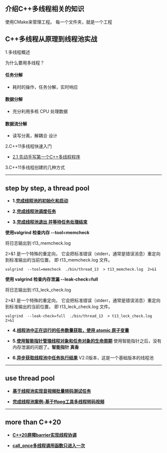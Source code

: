 ## 介绍C++多线程相关的知识

使用CMake来管理工程。
每一个文件夹，就是一个工程


## C++多线程从原理到线程池实战


1.多线程概述

为什么要用多线程？
#### 任务分解
 - 耗时的操作，任务分解，实时响应
#### 数据分解
 - 充分利用多核 CPU 处理数据
#### 数据流分解
 - 读写分离，解耦合 设计

2.C++11多线程快速入门
* [2.1 先动手写第一个C++多线程程序](./thread_001/readme.md)

3.C++11多线程创建的几种方式






-------------------------------------
## step by step, a thread pool

 * **1.[完成线程池的初始化和启动](./thread_011/readme.md)**

 * **2.[完成线程池调度任务](./thread_012/readme.md)**

 * **3.[完成线程池退出 并等待任务处理结束](./thread_013/readme.md)**


**使用valgrind 检查内存 --tool=memcheck**

将日志输出到 t13_memcheck.log

2>&1 是一个特殊的重定向，
它会把标准错误（stderr，通常是错误消息）重定向到标准输出的当前位置，
即 t13_memcheck.log 文件。

```shell
valgrind  --tool=memcheck  ./bin/thread_13  > t13_memcheck.log  2>&1
```


**使用 valgrind 检查内存泄漏 --leak-check=full**

将日志输出到 t13_leck_check.log

2>&1 是一个特殊的重定向，
它会把标准错误（stderr，通常是错误消息）重定向到标准输出的当前位置，
即 t13_leck_check.log 文件。

```shell
valgrind  --leak-check=full  ./bin/thread_13  > t13_leck_check.log  2>&1
```


 * **4.[线程池中正在运行的任务数量获取，使用 atomic 原子变量](./thread_014/readme.md)**
  
 * **5.[使用智能指针管理线程对象和任务对象的生命周期](./thread_015/readme.md)**
  使用智能指针之后，没有内存泄漏的问题了。**智能指针 真香**

 * **6.[异步获取线程池中任务执行结果](./thread_016/readme.md)**
 V2.0版本，这是一个基础版本的线程池


-------------------------------------
## use thread pool

 * **[基于线程池实现音视频批量转码测试任务](./thread_case_1/readme.md)**

 * **[完成线程池案例-基于ffpeg工具多线程转码视频](./thread_case_2/readme.md)**

-------------------------------------

## more than C++20

 * **[C++20屏障barrier实现线程协调](./thread_019/readme.md)**

 * **[call_once多线程调用函数只进入一次](./thread_020/readme.md)**

